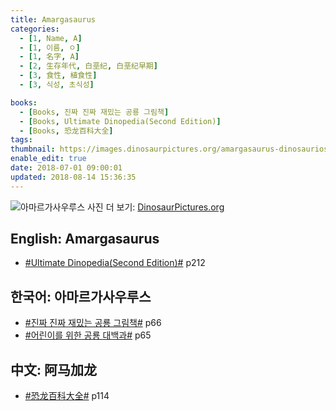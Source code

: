 ```yaml
---
title: Amargasaurus
categories:
  - [1, Name, A]
  - [1, 이름, ㅇ]
  - [1, 名字, A]
  - [2, 生存年代, 白垩纪, 白垩纪早期]
  - [3, 食性, 植食性]
  - [3, 식성, 초식성]

books:
  - [Books, 진짜 진짜 재밌는 공룡 그림책]
  - [Books, Ultimate Dinopedia(Second Edition)]
  - [Books, 恐龙百科大全]
tags:
thumbnail: https://images.dinosaurpictures.org/amargasaurus-dinosaurios-coleccion-d4-1_fa7b.jpg
enable_edit: true
date: 2018-07-01 09:00:01
updated: 2018-08-14 15:36:35
---
```


![아마르가사우루스](https://images.dinosaurpictures.org/amargasaurus-dinosaurios-coleccion-d4-1_fa7b.jpg)
사진 더 보기: [DinosaurPictures.org](https://dinosaurpictures.org/Amargasaurus-pictures)

## English: Amargasaurus

- [#Ultimate Dinopedia(Second Edition)#](/books/p/86d06d1161eb1684c26079a0348b5931/) p212

## 한국어: 아마르가사우루스

- [#진짜 진짜 재밌는 공룡 그림책#](/books/p/3289261dc4d846b8a02798617a63ad75/) p66
- [#어린이를 위한 공룡 대백과#](/books/p/f60f989c24559d39cb141e73aa0754c0/) p65

## 中文: 阿马加龙

- [#恐龙百科大全#](/books/p/6cd4e752e2119c63c607be6bb97d17aa/) p114
